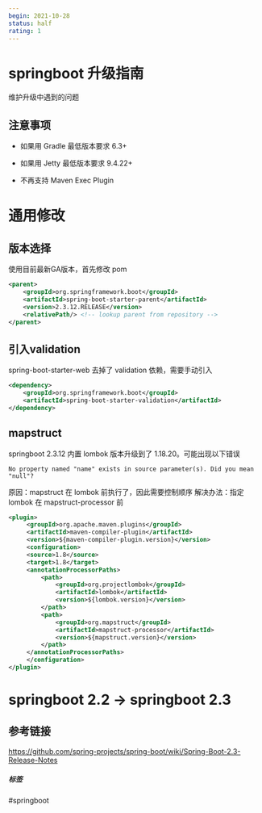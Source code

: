 ```yaml
---
begin: 2021-10-28
status: half
rating: 1
---
```


# springboot 升级指南

维护升级中遇到的问题

## 注意事项

-   如果用 Gradle 最低版本要求 6.3+
    
-   如果用 Jetty 最低版本要求 9.4.22+
    
-   不再支持 Maven Exec Plugin
    

# 通用修改

## 版本选择

使用目前最新GA版本，首先修改 pom

```xml
<parent>
	<groupId>org.springframework.boot</groupId>
	<artifactId>spring-boot-starter-parent</artifactId>
	<version>2.3.12.RELEASE</version>
	<relativePath/> <!-- lookup parent from repository -->
</parent>
```

## 引入validation

spring-boot-starter-web 去掉了 validation 依赖，需要手动引入

```xml
<dependency>
	<groupId>org.springframework.boot</groupId>
	<artifactId>spring-boot-starter-validation</artifactId>
</dependency>
```


## mapstruct 
springboot 2.3.12 内置 lombok 版本升级到了 1.18.20。可能出现以下错误

```log
No property named "name" exists in source parameter(s). Did you mean "null"?
```
原因：mapstruct 在 lombok 前执行了，因此需要控制顺序
解决办法：指定 lombok 在 mapstruct-processor 前
```xml
<plugin>  
	 <groupId>org.apache.maven.plugins</groupId>  
	 <artifactId>maven-compiler-plugin</artifactId>  
	 <version>${maven-compiler-plugin.version}</version>  
	 <configuration>  
	 <source>1.8</source>  
	 <target>1.8</target>  
	 <annotationProcessorPaths>  
		 <path>  
			 <groupId>org.projectlombok</groupId>  
			 <artifactId>lombok</artifactId>  
			 <version>${lombok.version}</version>  
		 </path>  
		 <path>  
			 <groupId>org.mapstruct</groupId>  
			 <artifactId>mapstruct-processor</artifactId>  
			 <version>${mapstruct.version}</version>  
		 </path>  
	 </annotationProcessorPaths>  
	 </configuration>  
</plugin>
```

# springboot 2.2 -> springboot 2.3
## 参考链接
https://github.com/spring-projects/spring-boot/wiki/Spring-Boot-2.3-Release-Notes

##### 标签
#springboot